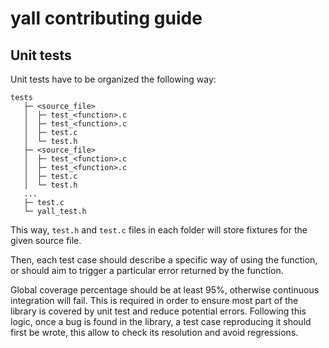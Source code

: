 # yall contributing guide

## Unit tests

Unit tests have to be organized the following way:

```
tests
   ├─ <source_file>
   │  ├─ test_<function>.c
   │  ├─ test_<function>.c
   │  ├─ test.c
   │  └─ test.h
   ├─ <source_file>
   │  ├─ test_<function>.c
   │  ├─ test_<function>.c
   │  ├─ test.c
   │  └─ test.h
   ...
   ├─ test.c
   └─ yall_test.h
```

This way, `test.h` and `test.c` files in each folder will store fixtures for the given source file.

Then, each test case should describe a specific way of using the function, or should aim to trigger a particular error returned by the function.

Global coverage percentage should be at least 95%, otherwise continuous integration will fail. This is required in order to ensure most part of the library is covered by unit test and reduce potential errors. Following this logic, once a bug is found in the library, a test case reproducing it should first be wrote, this allow to check its resolution and avoid regressions.
